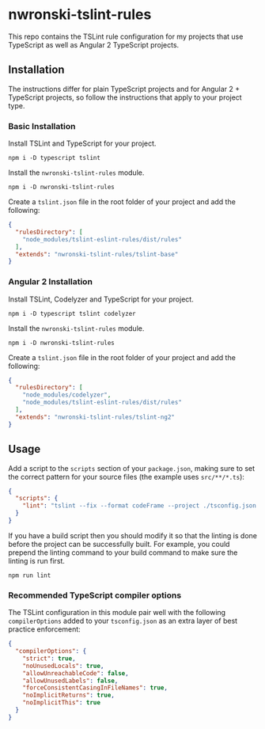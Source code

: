 # nwronski-tslint-rules

This repo contains the TSLint rule configuration for my projects that
use TypeScript as well as Angular 2 TypeScript projects.

## Installation

The instructions differ for plain TypeScript projects and for Angular 2 +
TypeScript projects, so follow the instructions that apply to your
project type.

### Basic Installation

Install TSLint and TypeScript for your project.

```
npm i -D typescript tslint
```

Install the `nwronski-tslint-rules` module.

```
npm i -D nwronski-tslint-rules
```

Create a `tslint.json` file in the root folder of your project and add
the following:

```json
{
  "rulesDirectory": [
    "node_modules/tslint-eslint-rules/dist/rules"
  ],
  "extends": "nwronski-tslint-rules/tslint-base"
}
```

### Angular 2 Installation

Install TSLint, Codelyzer and TypeScript for your project.

```
npm i -D typescript tslint codelyzer
```

Install the `nwronski-tslint-rules` module.

```
npm i -D nwronski-tslint-rules
```

Create a `tslint.json` file in the root folder of your project and add
the following:

```json
{
  "rulesDirectory": [
    "node_modules/codelyzer",
    "node_modules/tslint-eslint-rules/dist/rules"
  ],
  "extends": "nwronski-tslint-rules/tslint-ng2"
}
```

## Usage

Add a script to the `scripts` section of your `package.json`, making sure to
set the correct pattern for your source files (the example uses `src/**/*.ts`):

```json
{
  "scripts": {
    "lint": "tslint --fix --format codeFrame --project ./tsconfig.json 'src/**/*.ts'"
  }
}
```

If you have a build script then you should modify it so that the linting is
done before the project can be successfully built. For example, you could
prepend the linting command to your build command to make sure the linting
is run first.

```
npm run lint
```

### Recommended TypeScript compiler options

The TSLint configuration in this module pair well with the following
`compilerOptions` added to your `tsconfig.json` as an extra layer of
best practice enforcement:

```json
{
  "compilerOptions": {
    "strict": true,
    "noUnusedLocals": true,
    "allowUnreachableCode": false,
    "allowUnusedLabels": false,
    "forceConsistentCasingInFileNames": true,
    "noImplicitReturns": true,
    "noImplicitThis": true
  }
}
```
